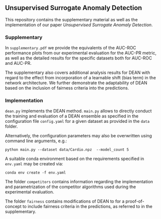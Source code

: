 ## Unsupervised Surrogate Anomaly Detection

This repository contains the supplementary material as well as the implementation of our paper *Unsupervised Surrogate Anomaly Detection*.

### Supplementary

In `supplementary.pdf` we provide the equivalents of the AUC-ROC performance plots from our experimental evaluation for the AUC-PR metric, as well as the detailed results for the specific datasets both for AUC-ROC and AUC-PR.

The supplementary also covers additional analysis results for DEAN with regard to the effect from incorporation of a learnable shift (bias term) in the network architecture. We further demonstrate the adaptability of DEAN based on the inclusion of fairness criteria into the predictions.

### Implementation

`dean.py` implements the DEAN method.
`main.py` allows to directly conduct the training and evaluation of a DEAN ensemble as specified in the configuration file `config.yaml` for a given dataset as provided in the `data` folder.


Alternatively, the configuration parameters may also be overwritten using command line arguments, e.g.:


```
python main.py --dataset data/Cardio.npz  --model_count 5
```

A suitable conda environment based on the requirements specified in `env.yaml` may be created via:
```
conda env create -f env.yaml
```


The folder `competitors` contains information regarding the implementation and parametrization of the competitor algorithms used during the experimental evaluation.

The folder `fairness` contains modifications of DEAN to for a proof-of-concept to include fairness criteria in the predictions, as referred to in the supplementary.

